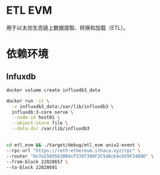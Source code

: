 # ETL EVM
用于以太坊生态链上数据提取、转换和加载（ETL）。

# 依赖环境
## Infuxdb
```bash
docker volume create influxdb3_data

docker run -it \
  -v influxdb3_data:/var/lib/influxdb3 \
  influxdb:3-core serve \
  --node-id host01 \
  --object-store file \
  --data-dir /var/lib/influxdb3
```
## 
```bash
cd etl_evm && ./target/debug/etl_evm univ2-event \
--rpc-url "https://reth-ethereum.ithaca.xyz/rpc" \
--router "0x7a250d5630B4cF539739dF2C5dAcb4c659F2488D" \
--from-block 22828657 \
--to-block 22828691
```
